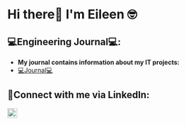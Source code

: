 <h1>Hi there👋 I'm Eileen<a href="https://www.linkedin.com/in/eher97/"></a> 🤓 </h1>

<h2>💻Engineering Journal💻:</h2>

- <b>My journal contains information about my IT projects: </b>
- [💻Journal💻](https://github.com/eher97/Engineering-Journal)

<h2>🤳Connect with me via LinkedIn:</h2>


[<img align="left" alt="Josh | LinkedIn" width="22px" src="https://cdn.jsdelivr.net/npm/simple-icons@v3/icons/linkedin.svg" />][linkedin]


[linkedin]: https://www.linkedin.com/in/eher97/
